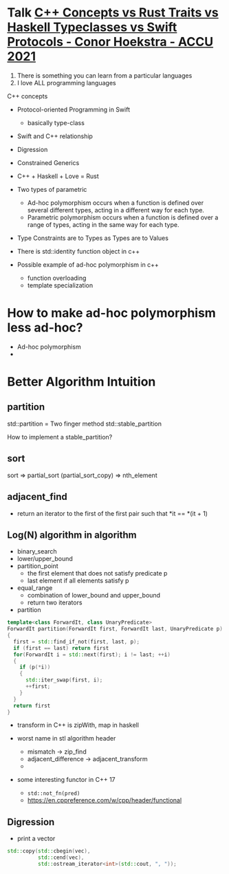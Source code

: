 # Talk [C++ Concepts vs Rust Traits vs Haskell Typeclasses vs Swift Protocols - Conor Hoekstra - ACCU 2021](https://www.youtube.com/watch?v=iPVoCTgvi8M&list=WL&index=2&t=1s)


1. There is something you can learn from a particular languages
2. I love ALL programming languages

C++ concepts

* Protocol-oriented Programming in Swift
   * basically type-class

* Swift and C++ relationship
* Digression

* Constrained Generics

* C++ + Haskell + Love = Rust

* Two types of parametric
  * Ad-hoc polymorphism occurs when a function is defined over several different types, acting in a different way for each type.
  * Parametric polymorphism occurs when a function is defined over a range of types, acting in the same way for each type.

* Type Constraints are to Types as Types are to Values

* There is std::identity function object in c++

* Possible example of ad-hoc polymorphism in c++
  * function overloading
  * template specialization

# How to make ad-hoc polymorphism less ad-hoc?
* Ad-hoc polymorphism
* 

# Better Algorithm Intuition

## partition
std::partition = Two finger method
std::stable_partition

How to implement a stable_partition?

## sort
sort => partial_sort (partial_sort_copy) => nth_element

## adjacent_find
* return an iterator to the first of the first pair such that *it == *(it + 1)

## Log(N) algorithm in algorithm
* binary_search
* lower/upper_bound
* partition_point
  * the first element that does not satisfy predicate p
  * last element if all elements satisfy p
* equal_range
  * combination of lower_bound and upper_bound 
  * return two iterators
* partition
```cpp
template<class ForwardIt, class UnaryPredicate>
ForwardIt partition(ForwardIt first, ForwardIt last, UnaryPredicate p)
{
  first = std::find_if_not(first, last, p);
  if (first == last) return first
  for(ForwardIt i = std::next(first); i != last; ++i)
  {
    if (p(*i))
    {
      std::iter_swap(first, i);
      ++first;
    }
  }
  return first
}
```

* transform in C++ is zipWith, map in haskell 

* worst name in stl algorithm header
  * mismatch -> zip_find
  * adjacent_difference -> adjacent_transform
  * 

* some interesting functor in C++ 17
  * ```std::not_fn(pred)```
  * https://en.cppreference.com/w/cpp/header/functional

## Digression
* print a vector
```cpp
std::copy(std::cbegin(vec),
          std::cend(vec),
          std::ostream_iterator<int>(std::cout, ", "));
```